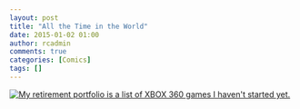 ```yaml
---
layout: post
title: "All the Time in the World"
date: 2015-01-02 01:00
author: rcadmin
comments: true
categories: [Comics]
tags: []
---
```

<a href="../comics/2015/01/02/all-the-time-in-the-world"><img src="http://dl.bitsmack.com/comics/20150102.jpg" title="My retirement portfolio is a list of XBOX 360 games I haven't started yet."/></a>
